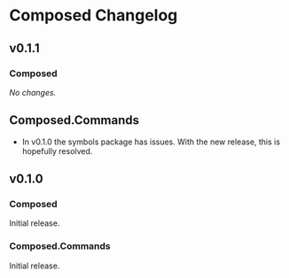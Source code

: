 # Composed Changelog

## v0.1.1

### Composed

_No changes._

## Composed.Commands

* In v0.1.0 the symbols package has issues. With the new release, this is hopefully resolved.


## v0.1.0

### Composed

Initial release.

### Composed.Commands

Initial release.
